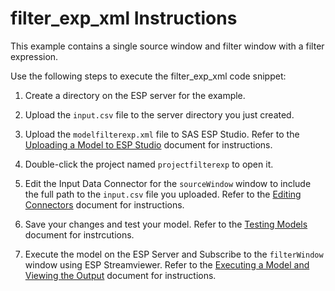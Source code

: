 # filter_exp_xml Instructions

This example contains a single source window and filter window with a filter expression.

Use the following steps to execute the filter_exp_xml code snippet:

1.  Create a directory on the ESP server for the example.

2.  Upload the `input.csv` file to the server directory you just created.

3.  Upload the `modelfilterexp.xml` file to SAS ESP Studio. Refer to the [Uploading a Model to ESP Studio](docs/Uploading_a_Model_to_ESP_Studio.pdf) document for instructions.
  
4.  Double-click the project named `projectfilterexp` to open it.

5.  Edit the Input Data Connector for the `sourceWindow` window to include the full path to the `input.csv` file you uploaded. Refer to the [Editing Connectors](docs/Connectors.pdf) document for instructions.

6.  Save your changes and test your model. Refer to the [Testing Models](docs/Testing_Models.pdf) document for instrcutions.

7.  Execute the model on the ESP Server and Subscribe to the `filterWindow` window using ESP Streamviewer. Refer to the [Executing a Model and Viewing the Output](docs/Executing_a_Model_and_Viewing_the_Output.pdf) document for instructions.


